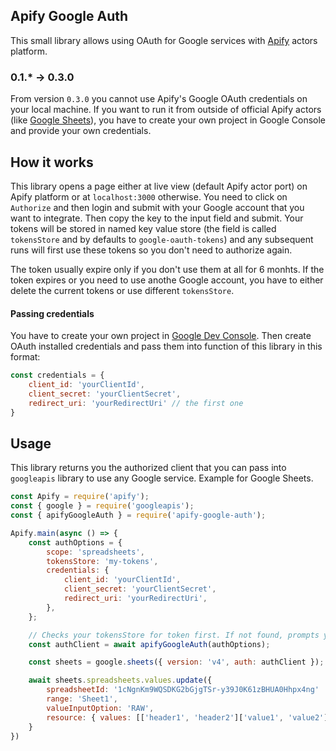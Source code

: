 ## Apify Google Auth

This small library allows using OAuth for Google services with [Apify](http://apify.com/) actors platform.

### 0.1.* -> 0.3.0
From version `0.3.0` you cannot use Apify's Google OAuth credentials on your local machine. If you want to run it from outside of official Apify actors (like [Google Sheets](https://apify.com/lukaskrivka/google-sheets)), you have to create your own project in Google Console and provide your own credentials.

## How it works
This library opens a page either at live view (default Apify actor port) on Apify platform or at `localhost:3000` otherwise. You need to click on `Authorize` and then login and submit with your Google account that you want to integrate. Then copy the key to the input field and submit. Your tokens will be stored in named key value store (the field is called `tokensStore` and by defaults to `google-oauth-tokens`) and any subsequent runs will first use these tokens so you don't need to authorize again.

The token usually expire only if you don't use them at all for 6 monhts. If the token expires or you need to use anothe Google account, you have to either delete the current tokens or use different `tokensStore`.

#### Passing credentials
You have to create your own project in [Google Dev Console](https://console.developers.google.com/). Then create OAuth installed credentials and pass them into function of this library in this format:

```javascript
const credentials = {
    client_id: 'yourClientId',
    client_secret: 'yourClientSecret',
    redirect_uri: 'yourRedirectUri' // the first one
}
```

## Usage
This library returns you the authorized client that you can pass into `googleapis` library to use any Google service. Example for Google Sheets.

```javascript
const Apify = require('apify');
const { google } = require('googleapis');
const { apifyGoogleAuth } = require('apify-google-auth');

Apify.main(async () => {
    const authOptions = {
        scope: 'spreadsheets',
        tokensStore: 'my-tokens',
        credentials: {
            client_id: 'yourClientId',
            client_secret: 'yourClientSecret',
            redirect_uri: 'yourRedirectUri',
        },
    };

    // Checks your tokensStore for token first. If not found, prompts you to authorize.
    const authClient = await apifyGoogleAuth(authOptions);

    const sheets = google.sheets({ version: 'v4', auth: authClient });

    await sheets.spreadsheets.values.update({
        spreadsheetId: '1cNgnKm9WQSDKG2bGjgTSr-y39J0K61zBHUA0Hhpx4ng'
        range: 'Sheet1',
        valueInputOption: 'RAW',
        resource: { values: [['header1', 'header2']['value1', 'value2']] },
    }
})
```



